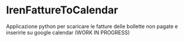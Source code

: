 # IrenFattureToCalendar
Applicazione python per scaricare le fatture delle bollette non pagate e inserirle su google calendar (WORK IN PROGRESS)
